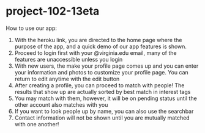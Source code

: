 # project-102-13eta
How to use our app:</br>

1. With the heroku link, you are directed to the home page where the purpose of the app, and a quick demo of our app features is shown.</br>
2. Proceed to login first with your @virginia.edu email, many of the features are unaccessible unless you login</br>
3. With new users, the make your profile page comes up and you can enter your information and photos to customize your profile page. You can return to edit anytime with the edit button</br>
4. After creating a profile, you can proceed to match with people! The results that show up are actually sorted by best match in interest tags </br>
5. You may match with them, however, it will be on pending status until the other account also matches with you </br>
6. If you want to look people up by name, you can also use the searchbar </br>
7. Contact information will not be shown until you are mutually matched with one another! </br>
